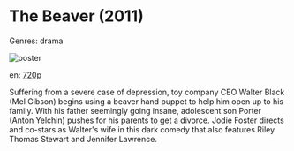 # The Beaver (2011)

Genres: drama

![poster](http://image.tmdb.org/t/p/w500/yE0GIDaivwfSgYAXpVLvq6DjngQ.jpg)

en:
  [720p](magnet:?xt=urn:btih:9A98A5CADEA3EF31DE023FD45DBCC93B3CEC181B&tr=udp://glotorrents.pw:6969/announce&tr=udp://tracker.opentrackr.org:1337/announce&tr=udp://torrent.gresille.org:80/announce&tr=udp://tracker.openbittorrent.com:80&tr=udp://tracker.coppersurfer.tk:6969&tr=udp://tracker.leechers-paradise.org:6969&tr=udp://p4p.arenabg.ch:1337&tr=udp://tracker.internetwarriors.net:1337)
  


Suffering from a severe case of depression, toy company CEO Walter Black (Mel Gibson) begins using a beaver hand puppet to help him open up to his family. With his father seemingly going insane, adolescent son Porter (Anton Yelchin) pushes for his parents to get a divorce. Jodie Foster directs and co-stars as Walter's wife in this dark comedy that also features Riley Thomas Stewart and Jennifer Lawrence.